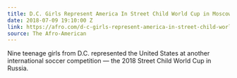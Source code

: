```yaml
---
title: D.C. Girls Represent America In Street Child World Cup in Moscow
date: 2018-07-09 19:10:00 Z
link: https://afro.com/d-c-girls-represent-america-in-street-child-world-cup-in-moscow/
source: The Afro-American
---
```


Nine teenage girls from D.C. represented the United States at another international soccer competition —  the 2018 Street Child World Cup in Russia.